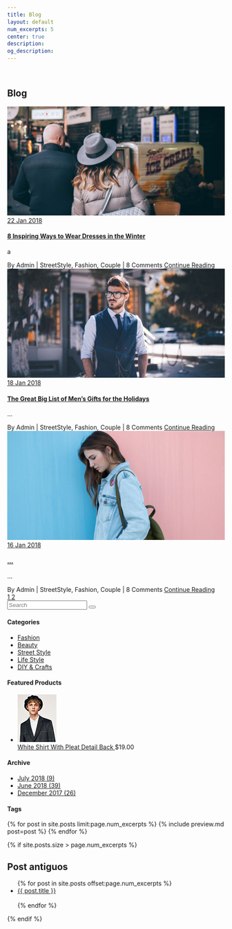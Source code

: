 ```yaml
---
title: Blog
layout: default
num_excerpts: 5
center: true
description: 
og_description: 
---	
```

<style>
    .post-title a {
        text-decoration: none;
    }
</style>
<br>
<section class="bg-img1 txt-center p-lr-15 p-tb-92" style="background-image:url('images/bg-02.jpg');">
<h2 class="ltext-105 cl0 txt-center">
	Blog
</h2>
</section>
<section class="bg0 p-t-62 p-b-60">
	<div class="container">
		<div class="row">
			<div class="col-md-8 col-lg-9 p-b-80">
					<div class="p-r-45 p-r-0-lg">
						<div class="p-b-63">
							<a href="blog-detail.html" class="hov-img0 how-pos5-parent">
								<img src="images/blog-04.jpg" alt="IMG-BLOG">
								<div class="flex-col-c-m size-123 bg9 how-pos5">
									<span class="ltext-107 cl2 txt-center">
										22
									</span>
									<span class="stext-109 cl3 txt-center">
										Jan 2018
									</span>
								</div>
							</a>
							<div class="p-t-32">
								<h4 class="p-b-15">
									<a href="blog-detail.html" class="ltext-108 cl2 hov-cl1 trans-04">
										8 Inspiring Ways to Wear Dresses in the Winter
									</a>
								</h4>
								<p class="stext-117 cl6">
									a
								</p>
								<div class="flex-w flex-sb-m p-t-18">
									<span class="flex-w flex-m stext-111 cl2 p-r-30 m-tb-10">
										<span>
											<span class="cl4">By</span> Admin  
											<span class="cl12 m-l-4 m-r-6">|</span>
										</span>
										<span>
											StreetStyle, Fashion, Couple  
											<span class="cl12 m-l-4 m-r-6">|</span>
										</span>
										<span>
											8 Comments
										</span>
									</span>
									<a href="blog-detail.html" class="stext-101 cl2 hov-cl1 trans-04 m-tb-10">
										Continue Reading
										<i class="fa fa-long-arrow-right m-l-9"></i>
									</a>
								</div>
							</div>
						</div>
						<div class="p-b-63">
							<a href="blog-detail.html" class="hov-img0 how-pos5-parent">
								<img src="images/blog-05.jpg" alt="IMG-BLOG">
								<div class="flex-col-c-m size-123 bg9 how-pos5">
									<span class="ltext-107 cl2 txt-center">
										18
									</span>
									<span class="stext-109 cl3 txt-center">
										Jan 2018
									</span>
								</div>
							</a>
							<div class="p-t-32">
								<h4 class="p-b-15">
									<a href="blog-detail.html" class="ltext-108 cl2 hov-cl1 trans-04">
										The Great Big List of Men’s Gifts for the Holidays 
									</a>
								</h4>
								<p class="stext-117 cl6">
									...
								</p>
								<div class="flex-w flex-sb-m p-t-18">
									<span class="flex-w flex-m stext-111 cl2 p-r-30 m-tb-10">
										<span>
											<span class="cl4">By</span> Admin  
											<span class="cl12 m-l-4 m-r-6">|</span>
										</span>
										<span>
											StreetStyle, Fashion, Couple  
											<span class="cl12 m-l-4 m-r-6">|</span>
										</span>
										<span>
											8 Comments
										</span>
									</span>
									<a href="blog-detail.html" class="stext-101 cl2 hov-cl1 trans-04 m-tb-10">
										Continue Reading
										<i class="fa fa-long-arrow-right m-l-9"></i>
									</a>
								</div>
							</div>
						</div>
						<div class="p-b-63">
							<a href="blog-detail.html" class="hov-img0 how-pos5-parent">
								<img src="images/blog-06.jpg" alt="IMG-BLOG">
								<div class="flex-col-c-m size-123 bg9 how-pos5">
									<span class="ltext-107 cl2 txt-center">
										16
									</span>
									<span class="stext-109 cl3 txt-center">
										Jan 2018
									</span>
								</div>
							</a>
							<div class="p-t-32">
								<h4 class="p-b-15">
									<a href="blog-detail.html" class="ltext-108 cl2 hov-cl1 trans-04">
...									</a>
								</h4>
								<p class="stext-117 cl6">
									...
								</p>
								<div class="flex-w flex-sb-m p-t-18">
									<span class="flex-w flex-m stext-111 cl2 p-r-30 m-tb-10">
										<span>
											<span class="cl4">By</span> Admin  
											<span class="cl12 m-l-4 m-r-6">|</span>
										</span>
										<span>
											StreetStyle, Fashion, Couple  
											<span class="cl12 m-l-4 m-r-6">|</span>
										</span>
										<span>
											8 Comments
										</span>
									</span>
									<a href="blog-detail.html" class="stext-101 cl2 hov-cl1 trans-04 m-tb-10">
										Continue Reading
										<i class="fa fa-long-arrow-right m-l-9"></i>
									</a>
								</div>
							</div>
						</div>
						<div class="flex-l-m flex-w w-full p-t-10 m-lr--7">
							<a href="#" class="flex-c-m how-pagination1 trans-04 m-all-7 active-pagination1">
								1
							</a>
							<a href="#" class="flex-c-m how-pagination1 trans-04 m-all-7">
								2
							</a>
						</div>
					</div>
				</div>
				<div class="col-md-4 col-lg-3 p-b-80">
					<div class="side-menu">
						<div class="bor17 of-hidden pos-relative">
							<input class="stext-103 cl2 plh4 size-116 p-l-28 p-r-55" type="text" name="search" placeholder="Search">
							<button class="flex-c-m size-122 ab-t-r fs-18 cl4 hov-cl1 trans-04">
								<i class="zmdi zmdi-search"></i>
							</button>
						</div>
						<div class="p-t-55">
							<h4 class="mtext-112 cl2 p-b-33">
								Categories
							</h4>
							<ul>
								<li class="bor18">
									<a href="#" class="dis-block stext-115 cl6 hov-cl1 trans-04 p-tb-8 p-lr-4">
										Fashion
									</a>
								</li>
								<li class="bor18">
									<a href="#" class="dis-block stext-115 cl6 hov-cl1 trans-04 p-tb-8 p-lr-4">
										Beauty
									</a>
								</li>
								<li class="bor18">
									<a href="#" class="dis-block stext-115 cl6 hov-cl1 trans-04 p-tb-8 p-lr-4">
										Street Style
									</a>
								</li>
								<li class="bor18">
									<a href="#" class="dis-block stext-115 cl6 hov-cl1 trans-04 p-tb-8 p-lr-4">
										Life Style
									</a>
								</li>
								<li class="bor18">
									<a href="#" class="dis-block stext-115 cl6 hov-cl1 trans-04 p-tb-8 p-lr-4">
										DIY & Crafts
									</a>
								</li>
							</ul>
						</div>
						<div class="p-t-65">
							<h4 class="mtext-112 cl2 p-b-33">
								Featured Products
							</h4>
							<ul>
								<li class="flex-w flex-t p-b-30">
									<a href="#" class="wrao-pic-w size-214 hov-ovelay1 m-r-20">
										<img src="images/product-min-01.jpg" alt="PRODUCT">
									</a>
									<div class="size-215 flex-col-t p-t-8">
										<a href="#" class="stext-116 cl8 hov-cl1 trans-04">
											White Shirt With Pleat Detail Back
										</a>
										<span class="stext-116 cl6 p-t-20">
											$19.00
										</span>
									</div>
								</li>
							</ul>
						</div>
						<div class="p-t-55">
							<h4 class="mtext-112 cl2 p-b-20">
								Archive
							</h4>
							<ul>
								<li class="p-b-7">
									<a href="#" class="flex-w flex-sb-m stext-115 cl6 hov-cl1 trans-04 p-tb-2">
										<span>
											July 2018
										</span>
										<span>
											(9)
										</span>
									</a>
								</li>
								<li class="p-b-7">
									<a href="#" class="flex-w flex-sb-m stext-115 cl6 hov-cl1 trans-04 p-tb-2">
										<span>
											June 2018
										</span>
										<span>
											(39)
										</span>
									</a>
								</li>
								<li class="p-b-7">
									<a href="#" class="flex-w flex-sb-m stext-115 cl6 hov-cl1 trans-04 p-tb-2">
										<span>
											December 2017
										</span>
										<span>
											(26)
										</span>
									</a>
								</li>
							</ul>
						</div>
						<div class="p-t-50">
							<h4 class="mtext-112 cl2 p-b-27">
								Tags
							</h4>
							<!--div class="flex-w m-r--5">
								<a href="#" class="flex-c-m stext-107 cl6 size-301 bor7 p-lr-15 hov-tag1 trans-04 m-r-5 m-b-5">
									Fashion
								</a>
							</div-->
						</div>
					</div>
				</div>
			</div>
		</div>
	</section>	
{% for post in site.posts limit:page.num_excerpts %}
{% include preview.md post=post %}
{% endfor %}

{% if site.posts.size > page.num_excerpts %}

## Post antiguos
<ul>
    {% for post in site.posts offset:page.num_excerpts %}
        <li><a class="post-title" href="{{ post.url }}" title="{{ post.title }}">{{ post.title }}</a></li><br>
    {% endfor %}
</ul>
{% endif %}
